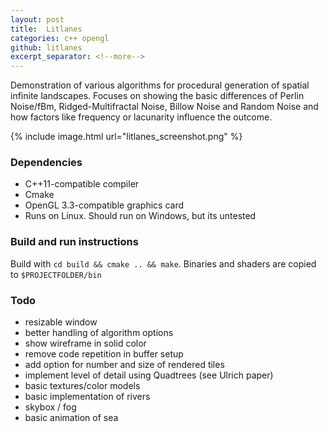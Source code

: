 ```yaml
---
layout: post
title:  Litlanes
categories: c++ opengl
github: litlanes
excerpt_separator: <!--more-->
---
```


Demonstration of various algorithms for procedural generation of spatial
infinite landscapes. <!--more--> Focuses on showing the basic differences of Perlin
Noise/fBm, Ridged-Multifractal Noise, Billow Noise and Random Noise and how
factors like frequency or lacunarity influence the outcome.

{% include image.html url="litlanes_screenshot.png" %}

### Dependencies

- C++11-compatible compiler
- Cmake
- OpenGL 3.3-compatible graphics card
- Runs on Linux. Should run on Windows, but its untested

### Build and run instructions

Build with `cd build && cmake .. && make`. Binaries and shaders are copied to `$PROJECTFOLDER/bin`

### Todo

- resizable window
- better handling of algorithm options
- show wireframe in solid color
- remove code repetition in buffer setup
- add option for number and size of rendered tiles
- implement level of detail using Quadtrees (see Ulrich paper)
- basic textures/color models
- basic implementation of rivers
- skybox / fog
- basic animation of sea
